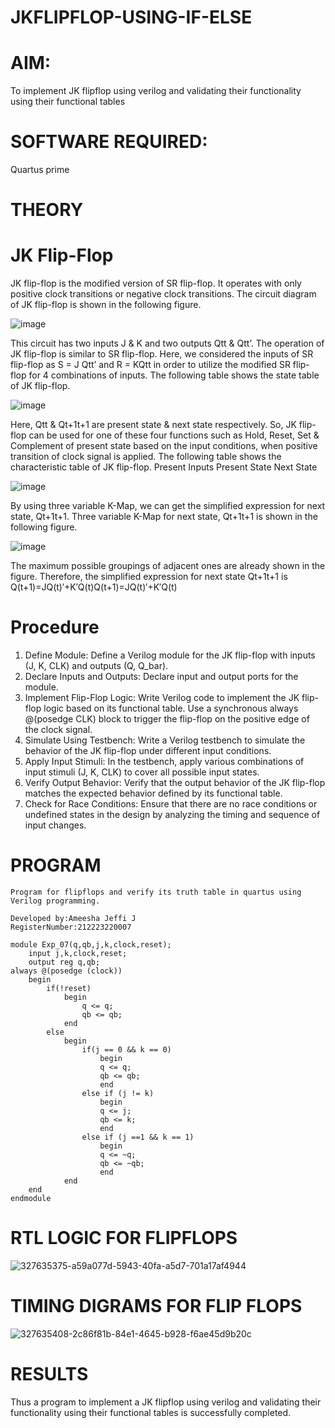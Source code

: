 # JKFLIPFLOP-USING-IF-ELSE

# AIM: 

To implement  JK flipflop using verilog and validating their functionality using their functional tables

# SOFTWARE REQUIRED:

Quartus prime

# THEORY

# JK Flip-Flop

JK flip-flop is the modified version of SR flip-flop. It operates with only positive clock transitions or negative clock transitions. The circuit diagram of JK flip-flop is shown in the following figure.

![image](https://github.com/naavaneetha/JKFLIPFLOP-USING-IF-ELSE/assets/154305477/a649c30b-232b-4558-b188-fd6c09845180)


This circuit has two inputs J & K and two outputs Qtt & Qtt’. The operation of JK flip-flop is similar to SR flip-flop. Here, we considered the inputs of SR flip-flop as S = J Qtt’ and R = KQtt in order to utilize the modified SR flip-flop for 4 combinations of inputs. The following table shows the state table of JK flip-flop.

![image](https://github.com/naavaneetha/JKFLIPFLOP-USING-IF-ELSE/assets/154305477/c4360742-e8a8-4937-b089-c46c0433f9a3)

 
Here, Qtt & Qt+1t+1 are present state & next state respectively. So, JK flip-flop can be used for one of these four functions such as Hold, Reset, Set & Complement of present state based on the input conditions, when positive transition of clock signal is applied. The following table shows the characteristic table of JK flip-flop. Present Inputs Present State Next State
 
![image](https://github.com/naavaneetha/JKFLIPFLOP-USING-IF-ELSE/assets/154305477/6c275261-a6d5-4c37-a3a7-1e88ca11c4cd)

By using three variable K-Map, we can get the simplified expression for next state, Qt+1t+1. Three variable K-Map for next state, Qt+1t+1 is shown in the following figure.
 
![image](https://github.com/naavaneetha/JKFLIPFLOP-USING-IF-ELSE/assets/154305477/5174f41b-0ce0-4329-a372-6d1943ea6673)

The maximum possible groupings of adjacent ones are already shown in the figure. Therefore, the simplified expression for next state Qt+1t+1 is Q(t+1)=JQ(t)′+K′Q(t)Q(t+1)=JQ(t)′+K′Q(t)

# Procedure

1. Define Module: Define a Verilog module for the JK flip-flop with inputs (J, K, CLK) and outputs (Q, Q_bar).
2. Declare Inputs and Outputs: Declare input and output ports for the module.
3. Implement Flip-Flop Logic: Write Verilog code to implement the JK flip-flop logic based on its functional table. Use a synchronous always @(posedge CLK) block to trigger the flip-flop on the positive edge of  
   the clock signal.
4. Simulate Using Testbench: Write a Verilog testbench to simulate the behavior of the JK flip-flop under different input conditions.
5. Apply Input Stimuli: In the testbench, apply various combinations of input stimuli (J, K, CLK) to cover all possible input states.
6. Verify Output Behavior: Verify that the output behavior of the JK flip-flop matches the expected behavior defined by its functional table.
7. Check for Race Conditions: Ensure that there are no race conditions or undefined states in the design by analyzing the timing and sequence of input changes.

# PROGRAM
```
Program for flipflops and verify its truth table in quartus using Verilog programming.

Developed by:Ameesha Jeffi J
RegisterNumber:212223220007
```
```
module Exp_07(q,qb,j,k,clock,reset);
	input j,k,clock,reset;
	output reg q,qb;
always @(posedge (clock))
	begin
		if(!reset)
			begin
				q <= q;
				qb <= qb;
			end
		else
			begin
				if(j == 0 && k == 0)
					begin
					q <= q;
					qb <= qb;
					end
				else if (j != k)
					begin
					q <= j;
					qb <= k;
					end
				else if (j ==1 && k == 1)
					begin 
					q <= ~q;
					qb <= ~qb;
					end
			end
	end
endmodule
```
# RTL LOGIC FOR FLIPFLOPS

![327635375-a59a077d-5943-40fa-a5d7-701a17af4944](https://github.com/ameeshajeffi/JKFLIPFLOP-USING-IF-ELSE/assets/150773598/def1edb0-5ac4-4807-ace8-b601614e7954)

# TIMING DIGRAMS FOR FLIP FLOPS

![327635408-2c86f81b-84e1-4645-b928-f6ae45d9b20c](https://github.com/ameeshajeffi/JKFLIPFLOP-USING-IF-ELSE/assets/150773598/214d2643-e2f1-4d8c-ae89-8c1e31d516ad)

# RESULTS
Thus a program to implement a JK flipflop using verilog and validating their functionality using their functional tables is successfully completed.
